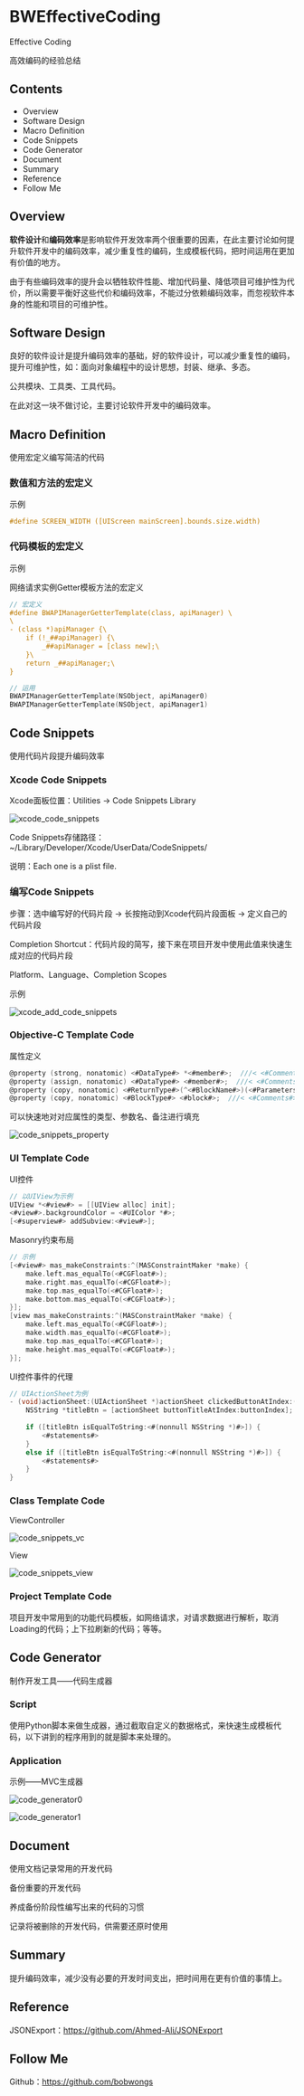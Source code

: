 # BWEffectiveCoding
Effective Coding

高效编码的经验总结

## Contents

- Overview
- Software Design
- Macro Definition
- Code Snippets
- Code Generator
- Document
- Summary
- Reference
- Follow Me

## Overview

**软件设计**和**编码效率**是影响软件开发效率两个很重要的因素，在此主要讨论如何提升软件开发中的编码效率，减少重复性的编码，生成模板代码，把时间运用在更加有价值的地方。

由于有些编码效率的提升会以牺牲软件性能、增加代码量、降低项目可维护性为代价，所以需要平衡好这些代价和编码效率，不能过分依赖编码效率，而忽视软件本身的性能和项目的可维护性。

## Software Design

良好的软件设计是提升编码效率的基础，好的软件设计，可以减少重复性的编码，提升可维护性，如：面向对象编程中的设计思想，封装、继承、多态。

公共模块、工具类、工具代码。

在此对这一块不做讨论，主要讨论软件开发中的编码效率。

## Macro Definition

使用宏定义编写简洁的代码

### 数值和方法的宏定义

示例

```objective-c
#define SCREEN_WIDTH ([UIScreen mainScreen].bounds.size.width)
```

### 代码模板的宏定义

示例

网络请求实例Getter模板方法的宏定义

```objective-c
// 宏定义
#define BWAPIManagerGetterTemplate(class, apiManager) \
\
- (class *)apiManager {\
    if (!_##apiManager) {\
        _##apiManager = [class new];\
    }\
    return _##apiManager;\
}

// 运用
BWAPIManagerGetterTemplate(NSObject, apiManager0)
BWAPIManagerGetterTemplate(NSObject, apiManager1)
```

## Code Snippets

使用代码片段提升编码效率

### Xcode Code Snippets

Xcode面板位置：Utilities -> Code Snippets Library

![xcode_code_snippets](Resource/xcode_code_snippets.png)

Code Snippets存储路径：~/Library/Developer/Xcode/UserData/CodeSnippets/

说明：Each one is a plist file.

### 编写Code Snippets

步骤：选中编写好的代码片段 -> 长按拖动到Xcode代码片段面板 -> 定义自己的代码片段

Completion Shortcut：代码片段的简写，接下来在项目开发中使用此值来快速生成对应的代码片段

Platform、Language、Completion Scopes

示例

![xcode_add_code_snippets](Resource/xcode_add_code_snippets.png)



### Objective-C Template Code

属性定义

```objective-c
@property (strong, nonatomic) <#DataType#> *<#member#>;  ///< <#Comments#>
@property (assign, nonatomic) <#DataType#> <#member#>;  ///< <#Comments#>
@property (copy, nonatomic) <#ReturnType#>(^<#BlockName#>)(<#Parameters#>);  ///< <#Comments#>
@property (copy, nonatomic) <#BlockType#> <#block#>;  ///< <#Comments#>
```

可以快速地对对应属性的类型、参数名、备注进行填充

![code_snippets_property](Resource/code_snippets_property.png)

### UI Template Code

UI控件

```objective-c
// 以UIView为示例
UIView *<#view#> = [[UIView alloc] init];
<#view#>.backgroundColor = <#UIColor *#>;
[<#superview#> addSubview:<#view#>];
```

Masonry约束布局

```objective-c
// 示例
[<#view#> mas_makeConstraints:^(MASConstraintMaker *make) {
    make.left.mas_equalTo(<#CGFloat#>);
    make.right.mas_equalTo(<#CGFloat#>);
    make.top.mas_equalTo(<#CGFloat#>);
    make.bottom.mas_equalTo(<#CGFloat#>);
}];
[view mas_makeConstraints:^(MASConstraintMaker *make) {
    make.left.mas_equalTo(<#CGFloat#>);
    make.width.mas_equalTo(<#CGFloat#>);
    make.top.mas_equalTo(<#CGFloat#>);
    make.height.mas_equalTo(<#CGFloat#>);
}];
```

UI控件事件的代理

```objective-c
// UIActionSheet为例
- (void)actionSheet:(UIActionSheet *)actionSheet clickedButtonAtIndex:(NSInteger)buttonIndex {
    NSString *titleBtn = [actionSheet buttonTitleAtIndex:buttonIndex];
    
    if ([titleBtn isEqualToString:<#(nonnull NSString *)#>]) {
        <#statements#>
    }
    else if ([titleBtn isEqualToString:<#(nonnull NSString *)#>]) {
        <#statements#>
    }
}
```

### Class Template Code

ViewController

![code_snippets_vc](Resource/code_snippets_vc.png)

View

![code_snippets_view](Resource/code_snippets_view.png)

### Project Template Code

项目开发中常用到的功能代码模板，如网络请求，对请求数据进行解析，取消Loading的代码；上下拉刷新的代码；等等。

## Code Generator

制作开发工具——代码生成器

### Script

使用Python脚本来做生成器，通过截取自定义的数据格式，来快速生成模板代码，以下讲到的程序用到的就是脚本来处理的。

### Application

示例——MVC生成器

![code_generator0](Resource/code_generator0.png)

![code_generator1](Resource/code_generator1.png)

## Document

使用文档记录常用的开发代码

备份重要的开发代码

养成备份阶段性编写出来的代码的习惯

记录将被删除的开发代码，供需要还原时使用

## Summary

提升编码效率，减少没有必要的开发时间支出，把时间用在更有价值的事情上。

## Reference

JSONExport：https://github.com/Ahmed-Ali/JSONExport

## Follow Me

Github：https://github.com/bobwongs